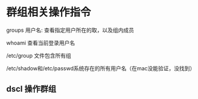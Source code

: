 # 群组相关操作指令

groups 用户名: 查看指定用户所在的取，以及组内成员

whoami 查看当前登录用户名

/etc/group 文件包含所有组

/etc/shadow和/etc/passwd系统存在的所有用户名（在mac没能验证，没找到）



## dscl 操作群组

